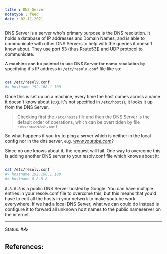 ```yaml
---
title : DNS Server
notetype : feed
date : 02-11-2021
---
```


DNS Server is a server who's primary purpose is the DNS resolution. It holds a database of IP addresses and Domain Names, and is able to communicate with other DNS Servers to help with the queries it doesn't know about. They use port 53 (thus Route53]) and UDP protocol to communicate.

A machine can be pointed to use DNS Server for name resolution by specifying it's IP address in `/etc/resolv.conf` file like so:

```bash

cat /etc/resolv.conf
#> hostname 192.168.1.100

```

Once this is set up on a machine, every time the host comes across a name it doesn't know about (e.g. it's not specified in `/etc/hosts`), it looks it up from the DNS Server.

> Checking first the `/etc/hosts` file and then the DNS Server is the default order of operations, which can be overridden by file `/etc/nsswitch.conf`

So what happens if you try to ping a server which is neither in the local config nor in the dns server, e.g. _www.youtube.com_?

Since no one knows about it, the request will fail. One way to overcome this is adding another DNS server to your resolv.conf file which knows about it:

```bash

cat /etc/resolv.conf 
#> hostname 192.168.1.100 
#> hostname 8.8.8.8

```

`8.8.8.8` is a public DNS Server hosted by Google. You can have multiple entries in your resolv.conf file to overcome this, but this means that you'd have to edit all the hosts in your network to make youtube work everywhere. If we had a local DNS Server, what we can could do instead is configure it to forward all unknown host names to the public nameserver on the internet.

-----

Status: #📥

References:
- 
